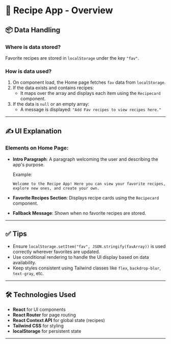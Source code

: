 
# 📄 Recipe App - Overview


## 📦 Data Handling

### Where is data stored?
Favorite recipes are stored in `localStorage` under the key `"fav"`.

### How is data used?
1. On component load, the Home page fetches `fav` data from `localStorage`.
2. If the data exists and contains recipes:
   - It maps over the array and displays each item using the `Recipecard` component.
3. If the data is `null` or an empty array:
   - A message is displayed: `"Add Fav recipes to view recipes here."`

---

## ✍️ UI Explanation

### Elements on Home Page:

- **Intro Paragraph**:
  A paragraph welcoming the user and describing the app's purpose.

  Example:
  ```
  Welcome to the Recipe App! Here you can view your favorite recipes, explore new ones, and create your own.
  ```

- **Favorite Recipes Section**:
  Displays recipe cards using the `Recipecard` component.

- **Fallback Message**:
  Shown when no favorite recipes are stored.

---

## ✅ Tips

- Ensure `localStorage.setItem("fav", JSON.stringify(favArray))` is used correctly wherever favorites are updated.
- Use conditional rendering to handle the UI display based on data availability.
- Keep styles consistent using Tailwind classes like `flex`, `backdrop-blur`, `text-gray`, etc.

---

## 🛠 Technologies Used

- **React** for UI components
- **React Router** for page routing
- **React Context API** for global state (recipes)
- **Tailwind CSS** for styling
- **localStorage** for persistent state

---
